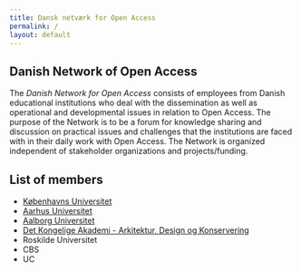 ```yaml
---
title: Dansk netværk for Open Access
permalink: /
layout: default
---
```


## Danish Network of Open Access

The _Danish Network for Open Access_ consists of employees from Danish educational institutions 
who deal with the dissemination as well as operational and developmental issues in relation to Open Access. 
The purpose of the Network is to be a forum for knowledge sharing and discussion on practical issues and challenges 
that the institutions are faced with in their daily work with Open Access. 
The Network is organized independent of stakeholder organizations and projects/funding.

## List of members
- [Københavns Universitet](https://kub.ku.dk/english/usethelibrary/researchers/open-access/)
- [Aarhus Universitet](https://medarbejdere.au.dk/en/open-access/advantages-of-open-access)
- [Aalborg Universitet](https://www.aau.dk/forskning/open-access)
- [Det Kongelige Akademi - Arkitektur, Design og Konservering](https://emneguides.kglakademi.dk/research/openaccess)
- Roskilde Universitet
- CBS
- UC
